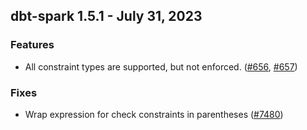 ## dbt-spark 1.5.1 - July 31, 2023

### Features

- All constraint types are supported, but not enforced. ([#656](https://github.com/dbt-labs/dbt-spark/issues/656), [#657](https://github.com/dbt-labs/dbt-spark/issues/657))

### Fixes

- Wrap expression for check constraints in parentheses ([#7480](https://github.com/dbt-labs/dbt-spark/issues/7480))

